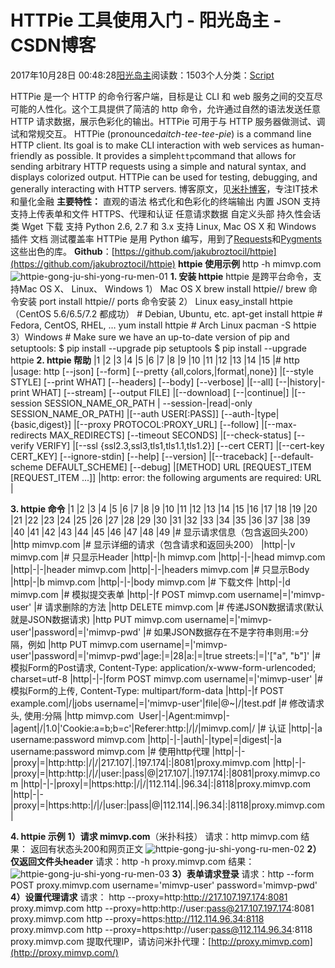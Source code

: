 
# HTTPie 工具使用入门 - 阳光岛主 - CSDN博客

2017年10月28日 00:48:28[阳光岛主](https://me.csdn.net/sunboy_2050)阅读数：1503个人分类：[Script																](https://blog.csdn.net/sunboy_2050/article/category/694817)



HTTPie 是一个 HTTP 的命令行客户端，目标是让 CLI 和 web 服务之间的交互尽可能的人性化。这个工具提供了简洁的 http 命令，允许通过自然的语法发送任意 HTTP 请求数据，展示色彩化的输出。HTTPie 可用于与 HTTP 服务器做测试、调试和常规交互。
HTTPie (pronounced*aitch-tee-tee-pie*) is a command line HTTP client. Its goal is to make CLI interaction with web services as human-friendly as possible. It provides a simple`http`command that allows for sending arbitrary HTTP requests using a simple and natural syntax, and displays colorized output. HTTPie can be used for testing, debugging, and generally interacting with HTTP servers.
博客原文，见[米扑博客](https://blog.mimvp.com/2017/10/httpie-gong-ju-shi-yong-ru-men/)，专注IT技术和量化金融
**主要特性：**
直观的语法
格式化和色彩化的终端输出
内置 JSON 支持
支持上传表单和文件
HTTPS、代理和认证
任意请求数据
自定义头部
持久性会话
类 Wget 下载
支持 Python 2.6, 2.7 和 3.x
支持 Linux, Mac OS X 和 Windows
插件
文档
测试覆盖率
HTTPie 是用 Python 编写，用到了[Requests](http://python-requests.org/)和[Pygments](http://pygments.org/)这些出色的库。
**Github**：[https://github.com/jakubroztocil/httpie](https://github.com/jakubroztocil/httpie)
**httpie 使用示例**
http -h mimvp.com
![httpie-gong-ju-shi-yong-ru-men-01](https://blog.mimvp.com/wp-content/uploads/2017/10/httpie-gong-ju-shi-yong-ru-men-01.png)
**1. 安装 httpie**
httpie 是跨平台命令，支持Mac OS X、 Linux、 Windows
1） Mac OS X
brew install httpie// brew 命令安装
port install httpie// ports 命令安装
2） Linux
easy_install httpie（CentOS 5.6/6.5/7.2 都成功）
\# Debian, Ubuntu, etc.
apt-get install httpie
\# Fedora, CentOS, RHEL, …
yum install httpie
\# Arch Linux
pacman -S httpie
3）Windows
\# Make sure we have an up-to-date version of pip and setuptools:
$ pip install --upgrade pip setuptools
$ pip install --upgrade httpie
**2. httpie 帮助**
|1
|2
|3
|4
|5
|6
|7
|8
|9
|10
|11
|12
|13
|14
|15
|\# http
|usage: http [--json] [--form] [--pretty {all,colors,|format|,none}]
|[--style STYLE] [--print WHAT] [--headers] [--body] [--verbose]
|[--all] [--|history|-print WHAT] [--stream] [--output FILE]
|[--download] [--|continue|]
|[--session SESSION_NAME_OR_PATH | --session-|read|-only SESSION_NAME_OR_PATH]
|[--auth USER[:PASS]] [--auth-|type|{basic,digest}]
|[--proxy PROTOCOL:PROXY_URL] [--follow]
|[--max-redirects MAX_REDIRECTS] [--timeout SECONDS]
|[--check-status] [--verify VERIFY]
|[--ssl {ssl2.3,ssl3,tls1,tls1.1,tls1.2}] [--cert CERT]
|[--cert-key CERT_KEY] [--ignore-stdin] [--help] [--version]
|[--traceback] [--default-scheme DEFAULT_SCHEME] [--debug]
|[METHOD] URL [REQUEST_ITEM [REQUEST_ITEM ...]]
|http: error: the following arguments are required: URL
|

**3. httpie 命令**
|1
|2
|3
|4
|5
|6
|7
|8
|9
|10
|11
|12
|13
|14
|15
|16
|17
|18
|19
|20
|21
|22
|23
|24
|25
|26
|27
|28
|29
|30
|31
|32
|33
|34
|35
|36
|37
|38
|39
|40
|41
|42
|43
|44
|45
|46
|47
|48
|49
|\# 显示请求信息（包含返回头200）
|http mimvp.com
|\# 显示详细的请求（包含请求和返回头200）
|http|-|v mimvp.com
|\# 只显示Header
|http|-|h mimvp.com
|http|-|-|head mimvp.com
|http|-|-|header mimvp.com
|http|-|-|headers mimvp.com
|\# 只显示Body
|http|-|b mimvp.com
|http|-|-|body mimvp.com
|\# 下载文件
|http|-|d mimvp.com
|\# 模拟提交表单
|http|-|f POST mimvp.com username|=|'mimvp-user'
|\# 请求删除的方法
|http DELETE mimvp.com
|\# 传递JSON数据请求(默认就是JSON数据请求)
|http PUT mimvp.com username|=|'mimvp-user'|password|=|'mimvp-pwd'
|\# 如果JSON数据存在不是字符串则用:=分隔，例如
|http PUT mimvp.com username|=|'mimvp-user'|password|=|'mimvp-pwd'|age:|=|28|a:|=|true streets:|=|'["a", "b"]'
|\# 模拟Form的Post请求, Content-Type: application/x-www-form-urlencoded; charset=utf-8
|http|-|-|form POST mimvp.com username|=|'mimvp-user'
|\# 模拟Form的上传, Content-Type: multipart/form-data
|http|-|f POST example.com|/|jobs username|=|'mimvp-user'|file|@~|/|test.pdf
|\# 修改请求头, 使用:分隔
|http mimvp.com  User|-|Agent:mimvp|-|agent|/|1.0|'Cookie:a=b;b=c'|Referer:http:|/|/|mimvp.com|/
|\# 认证
|http|-|a username:password mimvp.com
|http|-|-|auth|-|type|=|digest|-|a username:password mimvp.com
|\# 使用http代理
|http|-|-|proxy|=|http:http:|/|/|217.107|.|197.174|:|8081|proxy.mimvp.com
|http|-|-|proxy|=|http:http:|/|/|user:|pass|@|217.107|.|197.174|:|8081|proxy.mimvp.com
|http|-|-|proxy|=|https:http:|/|/|112.114|.|96.34|:|8118|proxy.mimvp.com
|http|-|-|proxy|=|https:http:|/|/|user:|pass|@|112.114|.|96.34|:|8118|proxy.mimvp.com
|

**4. httpie 示例**
**1）请求 mimvp.com**（米扑科技）
请求：http mimvp.com
结果： 返回有状态头200和网页正文
![httpie-gong-ju-shi-yong-ru-men-02](https://blog.mimvp.com/wp-content/uploads/2017/10/httpie-gong-ju-shi-yong-ru-men-02.png)
**2）仅返回文件头header**
请求：http -h proxy.mimvp.com
结果：
![httpie-gong-ju-shi-yong-ru-men-03](https://blog.mimvp.com/wp-content/uploads/2017/10/httpie-gong-ju-shi-yong-ru-men-03.png)
**3）表单请求登录**
请求：http --form POST proxy.mimvp.com username='mimvp-user' password='mimvp-pwd'
**4）设置代理请求**
请求：
http --proxy=http:http://217.107.197.174:8081 proxy.mimvp.com
http --proxy=http:http://user:pass@217.107.197.174:8081 proxy.mimvp.com
http --proxy=https:http://112.114.96.34:8118 proxy.mimvp.com
http --proxy=https:http://user:pass@112.114.96.34:8118 proxy.mimvp.com
提取代理IP，请访问米扑代理：[http://proxy.mimvp.com](http://proxy.mimvp.com/)


